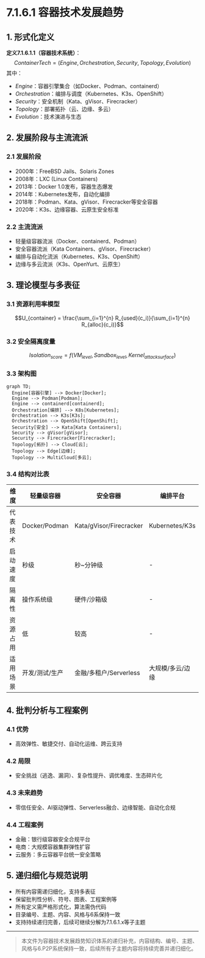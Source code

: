 # 7.1.6.1 容器技术发展趋势

## 1. 形式化定义

**定义7.1.6.1.1（容器技术系统）**：
$$
ContainerTech = (Engine, Orchestration, Security, Topology, Evolution)
$$
其中：

- $Engine$：容器引擎集合（如Docker、Podman、containerd）
- $Orchestration$：编排与调度（Kubernetes、K3s、OpenShift）
- $Security$：安全机制（Kata、gVisor、Firecracker）
- $Topology$：部署拓扑（云、边缘、多云）
- $Evolution$：技术演进与生态

## 2. 发展阶段与主流流派

### 2.1 发展阶段

- 2000年：FreeBSD Jails、Solaris Zones
- 2008年：LXC (Linux Containers)
- 2013年：Docker 1.0发布，容器生态爆发
- 2014年：Kubernetes发布，自动化编排
- 2018年：Podman、Kata、gVisor、Firecracker等安全容器
- 2020年：K3s、边缘容器、云原生安全标准

### 2.2 主流流派

- 轻量级容器流派（Docker、containerd、Podman）
- 安全容器流派（Kata Containers、gVisor、Firecracker）
- 编排与自动化流派（Kubernetes、K3s、OpenShift）
- 边缘与多云流派（K3s、OpenYurt、云原生）

## 3. 理论模型与多表征

### 3.1 资源利用率模型

$$U_{container} = \frac{\sum_{i=1}^{n} R_{used}(c_i)}{\sum_{i=1}^{n} R_{alloc}(c_i)}$$

### 3.2 安全隔离度量

$$Isolation_{score} = f(VM_{level}, Sandbox_{level}, Kernel_{attack surface})$$

### 3.3 架构图

```mermaid
graph TD;
  Engine[容器引擎] --> Docker[Docker];
  Engine --> Podman[Podman];
  Engine --> containerd[containerd];
  Orchestration[编排] --> K8s[Kubernetes];
  Orchestration --> K3s[K3s];
  Orchestration --> OpenShift[OpenShift];
  Security[安全] --> Kata[Kata Containers];
  Security --> gVisor[gVisor];
  Security --> Firecracker[Firecracker];
  Topology[拓扑] --> Cloud[云];
  Topology --> Edge[边缘];
  Topology --> MultiCloud[多云];
```

### 3.4 结构对比表

| 维度 | 轻量级容器 | 安全容器 | 编排平台 |
|------|------------|----------|----------|
| 代表技术 | Docker/Podman | Kata/gVisor/Firecracker | Kubernetes/K3s |
| 启动速度 | 秒级 | 秒~分钟级 | - |
| 隔离性 | 操作系统级 | 硬件/沙箱级 | - |
| 资源占用 | 低 | 较高 | - |
| 适用场景 | 开发/测试/生产 | 金融/多租户/Serverless | 大规模/多云/边缘 |

## 4. 批判分析与工程案例

### 4.1 优势

- 高效弹性、敏捷交付、自动化运维、跨云支持

### 4.2 局限

- 安全挑战（逃逸、漏洞）、复杂性提升、调优难度、生态碎片化

### 4.3 未来趋势

- 零信任安全、AI驱动弹性、Serverless融合、边缘智能、自动化合规

### 4.4 工程案例

- 金融：银行级容器安全合规平台
- 电商：大规模容器集群弹性扩容
- 云服务：多云容器平台统一安全策略

## 5. 递归细化与规范说明

- 所有内容需递归细化，支持多表征
- 保留批判性分析、符号、图表、工程案例等
- 所有定义需严格形式化，算法需伪代码
- 目录编号、主题、内容、风格与6系保持一致
- 支持持续递归完善，后续可继续分解为7.1.6.1.x等子主题

---
> 本文件为容器技术发展趋势知识体系的递归补充，内容结构、编号、主题、风格与6.P2P系统保持一致，后续所有子主题内容将持续完善并递归细化。
